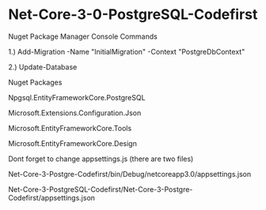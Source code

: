 # Net-Core-3-0-PostgreSQL-Codefirst

Nuget Package Manager Console Commands

1.) Add-Migration -Name "InitialMigration" -Context "PostgreDbContext"

2.) Update-Database



Nuget Packages

Npgsql.EntityFrameworkCore.PostgreSQL

Microsoft.Extensions.Configuration.Json

Microsoft.EntityFrameworkCore.Tools

Microsoft.EntityFrameworkCore.Design


Dont forget to change appsettings.js (there are two files)

Net-Core-3-Postgre-Codefirst/bin/Debug/netcoreapp3.0/appsettings.json

Net-Core-3-PostgreSQL-Codefirst/Net-Core-3-Postgre-Codefirst/appsettings.json
